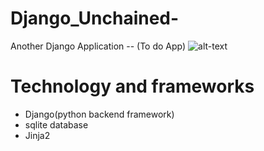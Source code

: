 # Django_Unchained-
Another Django Application -- (To do App)
![alt-text](https://banner2.cleanpng.com/20180711/rtc/kisspng-django-web-development-web-framework-python-softwa-django-5b45d913f29027.4888902515313042119936.jpg)
# Technology and frameworks
- Django(python backend framework)
- sqlite database
- Jinja2
